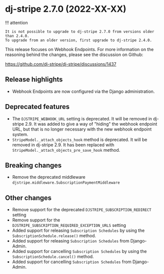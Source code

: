 # dj-stripe 2.7.0 (2022-XX-XX)

!!! attention

    It is not possible to upgrade to dj-stripe 2.7.0 from versions older than 2.4.0.
    To upgrade from an older version, first upgrade to dj-stripe 2.4.0.

This release focuses on Webhook Endpoints. For more information on the reasoning behind
the changes, please see the discussion on Github:

<https://github.com/dj-stripe/dj-stripe/discussions/1437>

## Release highlights

-   Webhook Endpoints are now configured via the Django administration.

## Deprecated features

-   The `DJSTRIPE_WEBHOOK_URL` setting is deprecated. It will be removed in dj-stripe
    2.9. It was added to give a way of "hiding" the webhook endpoint URL, but that is no
    longer necessary with the new webhook endpoint system.
-   `StripeModel._attach_objects_hook` method is deprecated. It will be
removed in dj-stripe 2.9. It has been replaced with  `StripeModel._attach_objects_pre_save_hook` method.

## Breaking changes

-   Remove the deprecated middleware `djstripe.middleware.SubscriptionPaymentMiddleware`

## Other changes

-   Remove support for the deprecated `DJSTRIPE_SUBSCRIPTION_REDIRECT` setting
-   Remove support for the `DJSTRIPE_SUBSCRIPTION_REQUIRED_EXCEPTION_URLS` setting
-   Added support for releasing `Subscription Schedules` by using the `SubscriptionSchedule.release()` method.
-   Added support for releasing `Subscription Schedules` from Django-Admin.
-   Added support for cancelling `Subscription Schedules` by using the `SubscriptionSchedule.cancel()` method.
-   Added support for cancelling `Subscription Schedules` from Django-Admin.
